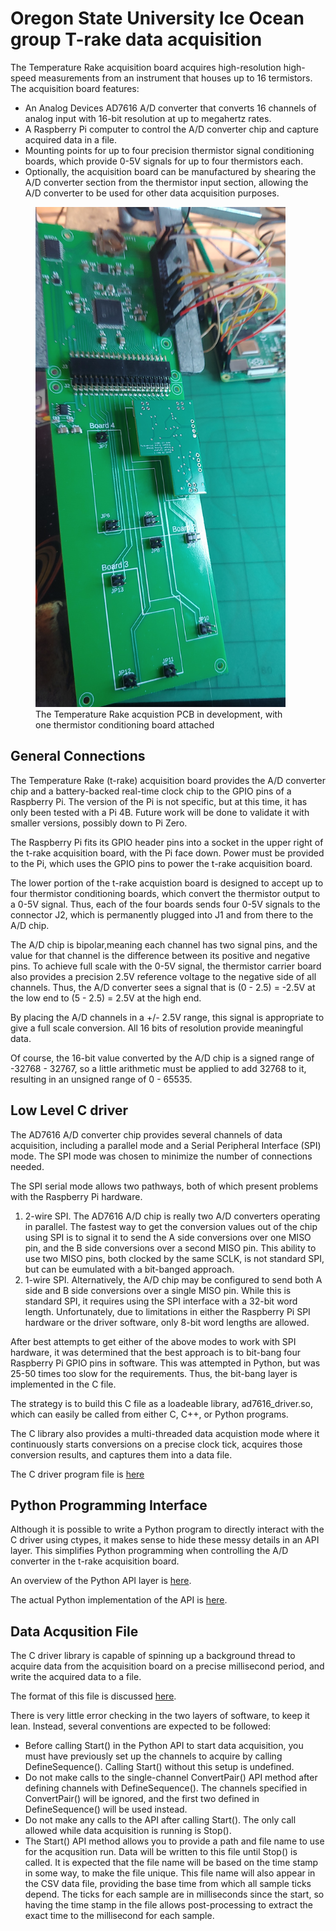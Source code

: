 # Oregon State University Ice Ocean group T-rake data acquisition

The Temperature Rake acquisition board acquires high-resolution high-speed measurements from an instrument that houses up to 16 termistors.  The acquisition board features:
- An Analog Devices AD7616 A/D converter that converts 16 channels of analog input with 16-bit resolution at up to megahertz rates.
- A Raspberry Pi computer to control the A/D converter chip and capture acquired data in a file.
- Mounting points for up to four precision thermistor signal conditioning boards, which provide 0-5V signals for up to four thermistors each.
- Optionally, the acquisition board can be manufactured by shearing the A/D converter section from the thermistor input section, allowing the A/D converter to be used for other data acquisition purposes.

<figure>
  <img src="docs/T-Rake-PCB.jpg" width="400" alt="Temperature Rake Acquistion PCB">
  <figcaption>The Temperature Rake acquistion PCB in development, with one thermistor conditioning board attached</figcaption>
</figure>

## General Connections

The Temperature Rake (t-rake) acquisition board provides the A/D converter chip and a battery-backed real-time clock chip to the GPIO pins of a Raspberry Pi.  The version of the Pi is not specific, but at this time, it has only been tested with a Pi 4B.  Future work will be done to validate it with smaller versions, possibly down to Pi Zero.

The Raspberry Pi fits its GPIO header pins into a socket in the upper right of the t-rake acquisition board, with the Pi face down.  Power must be provided to the Pi, which uses the GPIO pins to power the t-rake acquisition board.

The lower portion of the t-rake acquistion board is designed to accept up to four thermistor conditioning boards, which convert the thermistor output to a 0-5V signal.  Thus, each of the four boards sends four 0-5V signals to the connector J2, which is permanently plugged into J1 and from there to the A/D chip.

The A/D chip is bipolar,meaning each channel has two signal pins, and the value for that channel is the difference between its positive and negative pins.  To achieve full scale with the 0-5V signal, the thermistor carrier board also provides a precision 2.5V reference voltage to the negative side of all channels.  Thus, the A/D converter sees a signal that is (0 - 2.5) = -2.5V at the low end to (5 - 2.5) = 2.5V at the high end.

By placing the A/D channels in a +/- 2.5V range, this signal is appropriate to give a full scale conversion.  All 16 bits of resolution provide meaningful data.

Of course, the 16-bit value converted by the A/D chip is a signed range of -32768 - 32767, so a little arithmetic must be applied to add 32768 to it, resulting in an unsigned range of 0 - 65535.

## Low Level C driver
The AD7616 A/D converter chip provides several channels of data acquisition, including a parallel mode and a Serial Peripheral Interface (SPI) mode.  The SPI mode was chosen to minimize the number of connections needed.

The SPI serial mode allows two pathways, both of which present problems with the Raspberry Pi hardware.  
1. 2-wire SPI.  The AD7616 A/D chip is really two A/D converters operating in parallel.  The fastest way to get the conversion values out of the chip using SPI is to signal it to send the A side conversions over one MISO pin, and the B side conversions over a second MISO pin.  This ability to use two MISO pins, both clocked by the same SCLK, is not standard SPI, but can be  eumulated with a bit-banged approach.  
2. 1-wire SPI.  Alternatively, the A/D chip may be configured to send both A side and B side conversions over a single MISO pin.  While this is standard SPI, it requires using the SPI interface with a 32-bit word length.  Unfortunately, due to limitations in either the Raspberry Pi SPI hardware or the driver software, only 8-bit word lengths are allowed.

After best attempts to get either of the above modes to work with SPI hardware, it was determined that the best approach is to bit-bang four Raspberry Pi GPIO pins in software.  This was attempted in Python, but was 25-50 times too slow for the requirements.  Thus, the bit-bang layer is implemented in the C file.

The strategy is to build this C file as a loadeable library, ad7616_driver.so, which can easily be called from either C, C++, or Python programs.

The C library also provides a multi-threaded data acquistion mode where it continuously starts conversions on a precise clock tick, acquires those conversion results, and captures them into a data file.

The C driver program file is [here](src/ad7616_driver.c)

## Python Programming Interface
Although it is possible to write a Python program to directly interact with the C driver using ctypes, it makes sense to hide these messy details in an API layer.  This simplifies Python programming when controlling the A/D converter in the t-rake acquisition board.

An overview of the Python API layer is [here](docs/PythonAPI.md).

The actual Python implementation of the API is [here](src/ad7616_api.py).

## Data Acqusition File
The C driver library is capable of spinning up a background thread to acquire data from the acquisition board on a precise millisecond period, and write the acquired data to a file.

The format of this file is discussed [here](docs/FileFormat.md).

There is very little error checking in the two layers of software, to keep it lean.  Instead, several conventions are expected to be followed:
- Before calling Start() in the Python API to start data acquisition, you must have previously set up the channels to acquire by calling DefineSequence().  Calling Start() without this setup is undefined.
- Do not make calls to the single-channel ConvertPair() API method after defining channels with DefineSequence().  The channels specified in ConvertPair() will be ignored, and the first two defined in DefineSequence() will be used instead.
- Do not make any calls to the API after calling Start().  The only call allowed while data acquisition is running is Stop().
- The Start() API method allows you to provide a path and file name to use for the acqusition run.  Data will be written to this file until Stop() is called.  It is expected that the file name will be based on the time stamp in some way, to make the file unique.  This file name will also appear in the CSV data file, providing the base time from which all sample ticks depend.  The ticks for each sample are in milliseconds since the start, so having the time stamp in the file allows post-processing to extract the exact time to the millisecond for each sample.

